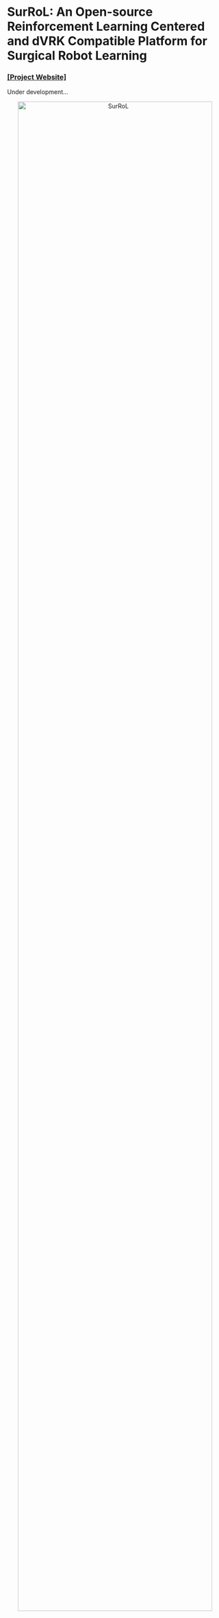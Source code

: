 # SurRoL: An Open-source Reinforcement Learning Centered and dVRK Compatible Platform for Surgical Robot Learning

### [[Project Website]](https://med-air.github.io/SurRoL/)

Under development...

<p align="center">
   <img src="docs/overview.png" width="95%" height="95%" alt="SurRoL"/>
</p>


- IEEE/RSJ IROS 2021 [SurRoL: An open-source reinforcement learning centered and dVRK compatible platform for surgical robot learning](https://arxiv.org/abs/2108.13035)
- IEEE RA-L 2023 [Human-in-the-loop Embodied Intelligence with Interactive Simulation Environment for Surgical Robot Learning](https://arxiv.org/abs/2301.00452)


## Features

- [dVRK](https://github.com/jhu-dvrk/sawIntuitiveResearchKit/wiki) compatible [robots](./surrol/robots).
- [Gym](https://github.com/openai/gym) style [API](./surrol/gym) for reinforcement learning.
- Fourteen surgical-related [tasks](./surrol/tasks).
- Various object [assets](./surrol/assets) for simualtion.
- Based on [PyBullet](https://github.com/bulletphysics/bullet3) for physics simulation.
- Based on [Panda3D](https://www.panda3d.org/) for GUI and scene rendering.
- Allow human interaction with [Touch Haptic Device](https://www.3dsystems.com/haptics-devices/touch) and real-world [dVRK](https://github.com/jhu-dvrk/sawIntuitiveResearchKit/wiki) robots.
- Full degree of freedom control and clutch support for real-world dVRK robots.
- Extenable design which allows customization.

## Installation

The project is built on Ubuntu with Python 3.7.

### 1. Install prerequisites

Run following commands in the terminal to install build-essential and cmake:

 ```shell
sudo apt-get install build-essential
sudo apt-get install cmake
 ```

Install Anaconda following the [Official Guideline](https://www.anaconda.com/).


### 2. Prepare environment

Create a conda virtual environment and activate it:

 ```shell
 conda create -n surrol python=3.7 -y
 conda activate surrol
 ```

### 3. Install SurRoL

Install SurRoL in the created conda environment:

   ```shell
   git clone https://github.com/med-air/SurRoL.git
   cd SurRoL
   pip install -e .
   ```

### 4. Install PyTorch Following the [Official Guideline](https://pytorch.org/get-started/locally/) using Conda.


## Get started

The robot control API follows [dVRK](https://github.com/jhu-dvrk/dvrk-ros/tree/master/dvrk_python/src/dvrk)
(before "crtk"), which is compatible with the real-world dVRK robots.

You may have a look at the jupyter notebooks in [tests](./tests).
There are some test files for [PSM](./tests/test_psm.ipynb) and [ECM](./tests/test_ecm.ipynb),
that contains the basic procedures to start the environment, load the robot, and test the kinematics.

To start the SurRoL-v2 GUI with keyboard input, you can run the following command to preview:
```shell
cd ./tests/
python test_multiple_scenes_keyboard.py
```
Then you will see the following windows:
<p align="center">
   <img src="docs/GUI.png" width="95%" height="95%" alt="SurRoL"/>
</p>

## Control with Touch Haptic Device (limited DoF)

### 1. Install Driver and Dependencies for Touch Haptic Device

1. Install [OpenHaptic Device Driver](https://support.3dsystems.com/s/article/OpenHaptics-for-Linux-Developer-Edition-v34?language=en_US)    

2. Setup Device Name for Identification.

     Run the "Touch_Setup" software provided by the OpenHaptic Device Driver. 
     <p align="left">
      <img src="docs/SetupTouch.png" width="30%" height="30%" alt="SurRoL"/>
      </p>
     Set the right device name as "right" and set the left device name as "left".

3. Install SWIG (>=4.0.2) -- https://www.swig.org/

4. Compile the Python API of Touch Haptic Device for SurRoL
    ```shell
    bash setup_haptic.sh
    ```

### 2. Start the SurRoL GUI with Touch

To start the SurRoL GUI with Touch (haptic device) support, run the following command:
```shell
cd ./tests/
python test_multiple_scenes_touch.py
```
## Control with dVRK robots (full DoF)

### 1. Retrieve all the dVRK required source repositories and compile them.
This project was developed on Ubuntu 20.04 with ROS Noetic with dVRK 2.1.

Follow [this guide](https://github.com/jhu-dvrk/sawIntuitiveResearchKit/wiki/CatkinBuild) to build and check all prerequisites listed [here](https://github.com/jhu-dvrk/sawIntuitiveResearchKit/wiki/FirstSteps#documentation).

### 2. Start SurRoL GUI with dVRK software
Start your dVRK robot and dVRK software, then start SurRoL GUI with:
```
cd ./tests/
python3 test_multiple_scenes_dvrk_control.py
```

## Training RL Policy 

Refer to [Policy Learning](rl/README.md).

## Soft Tissue Simulation
The soft body simulation is implemented using MPM (Material Point Method) algorithm with [Taichi](https://taichi.graphics). 
```shell
pip install -r MPM/requirements.txt
```

The main functionality of the simulation is encapsulated within two key functions: init_soft_body and sim_step. To fully understand and utilize these functions, it is recommended to refer to the detailed descriptions provided in the file surrol/tasks/psm_env.py. These descriptions will guide you on how to correctly pass the required parameters for each function.
```shell
env = NeedlePick(render_mode="human") #construct an environment at first
env.init_soft_body() # Soft body initialization

for i in range(100):
   env.sim_step() #Soft body simulation
```


# Code Navigation

```
SurRoL
   |- surrol                     # simulator enviroment
   |	|- assets                  # assets (meshes and urdf files)
   |	|- data                    # implementation of script demonstration
   |	|- gui                     # implementation of graphical user interface (GUI)
   |	|- gym                     # implementation of basic surrol environment
   |	|- robots                  # implementation of dVRK robots (PSM & RCM) with PyBullet
   |	|- tasks                   # implementation of multiple surgical tasks
   |	|- utils                   # implementation of surrol utilities
   |- haptic_src                 # source codes to enable human input with Touch haptic device
   |- rl	                        # implementation of RL policy learning
   |	|- agents                  # implements core algorithms in agent classes
   |	|- components              # reusable infrastructure for model training
   |	|- configs                 # experiment configs 
   |	|- modules                 # reusable architecture components
   |	|- trainers                # main model training script
   |	|- utils                   # rl utilities, pytorch/visualization utilities etc.
   |	|- train.py                # experiment launcher
   |- ext                        # 3rd party extentions and plug-ins
   |- tests                      # SurRoL-v2 launcher and test codes
        |- images                # fodler to store gui images
        |- needle_pick_model     # fodler to store trained needle pick demo policy
        |- peg_transfer_model    # fodler to store trained peg transfer demo policy
        |- recorded_human_demo   # recorded human demonstrations and post-processing code
            |- convert.py        # pack multiple demonstrations into one file (.npz) for RL learning
        |- test_ecm.ipynb        # test ECM kinematics in surrol
        |- test_psm.ipynb        # test PSMs kinematics in surrol
        |- test_multiple_scenes_keyboard.py     # start SurRoL-v2 GUI with keyboard input to preview
        |- test_multiple_scenes_touch.py        # start SurRoL-v2 GUI with Touch device input
        |- test_multiple_scenes_record_demo.py  # record demos with SurRoL-v2 GUI and Touch
    |- setup.py                  # setup required python package (for installation only)
    |- setup_haptic.sh           # setup Touch Haptic Device
```

## Citation

If you find the paper or the code helpful to your research, please cite the project.

```
@inproceedings{xu2021surrol,
  title={SurRoL: An Open-source Reinforcement Learning Centered and dVRK Compatible Platform for Surgical Robot Learning},
  author={Xu, Jiaqi and Li, Bin and Lu, Bo and Liu, Yun-Hui and Dou, Qi and Heng, Pheng-Ann},
  booktitle={2021 IEEE/RSJ International Conference on Intelligent Robots and Systems (IROS)},
  year={2021},
  organization={IEEE}
}

@article{long2023human,
  title={Human-in-the-loop Embodied Intelligence with Interactive Simulation Environment for Surgical Robot Learning},
  author={Long, Yonghao and Wei, Wang and Huang, Tao and Wang, Yuehao and Dou, Qi},
  journal={IEEE Robotics and Automation Letters (RAL)},
  year={2023}
}

@article{yang2024efficient,
  title={Efficient Physically-based Simulation of Soft Bodies in Embodied Environment for Surgical Robot},
  author={Yang, Zhenya and Long, Yonghao and Chen, Kai and Wei, Wang and Dou, Qi},
  journal={arXiv preprint arXiv:2402.01181},
  year={2024}
}
```
## License

SurRoL is released under the [MIT license](LICENSE).


## Acknowledgement

The code is built with the reference of [dVRK](https://github.com/jhu-dvrk/sawIntuitiveResearchKit/wiki),
[AMBF](https://github.com/WPI-AIM/ambf),
[dVRL](https://github.com/ucsdarclab/dVRL),
[RLBench](https://github.com/stepjam/RLBench),
[Decentralized-MultiArm](https://github.com/columbia-ai-robotics/decentralized-multiarm),
[Ravens](https://github.com/google-research/ravens), etc.